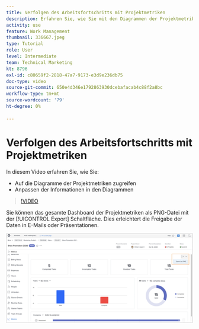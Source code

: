 ```yaml
---
title: Verfolgen des Arbeitsfortschritts mit Projektmetriken
description: Erfahren Sie, wie Sie mit den Diagrammen der Projektmetriken den Fortschritt der Projektarbeit in verfolgen können. [!DNL  Workfront].
activity: use
feature: Work Management
thumbnail: 336667.jpeg
type: Tutorial
role: User
level: Intermediate
team: Technical Marketing
kt: 8796
exl-id: c80659f2-2818-47a7-9173-e3d9e236db75
doc-type: video
source-git-commit: 650e4d346e1792863930dcebafacab4c88f2a8bc
workflow-type: tm+mt
source-wordcount: '79'
ht-degree: 0%

---
```


# Verfolgen des Arbeitsfortschritts mit Projektmetriken

In diesem Video erfahren Sie, wie Sie:

* Auf die Diagramme der Projektmetriken zugreifen
* Anpassen der Informationen in den Diagrammen

>[!VIDEO](https://video.tv.adobe.com/v/336667/?quality=12&learn=on)

Sie können das gesamte Dashboard der Projektmetriken als PNG-Datei mit der [!UICONTROL Export] Schaltfläche. Dies erleichtert die Freigabe der Daten in E-Mails oder Präsentationen.

![Seite mit exportierten Projektmetriken](assets/planner-fund-metrics-export.png)

<!---
Overview of project metrics
--->

